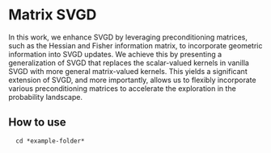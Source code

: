 # Matrix SVGD

In this work, we enhance SVGD by leveraging preconditioning matrices, such as the Hessian and Fisher information matrix, to incorporate geometric information into SVGD updates. We achieve this by presenting a generalization of SVGD that replaces the scalar-valued kernels in vanilla SVGD with more general matrix-valued kernels. This yields a significant extension of SVGD, and more importantly, allows us to flexibly incorporate various preconditioning matrices to accelerate the exploration in the probability landscape. 

## How to use
```shell
  cd *example-folder*
```
